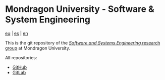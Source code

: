 # Mondragon University - Software & System Engineering

[eu](profile/README.md) | [es](profile/README.es.md) | [en](profile/README.en.md)

This is the git repository of the [*Software and Systems Engineering* research group](https://www.mondragon.edu/en/research-transfer/engineering-technology/research-and-transfer-groups/-/mu-inv-mapping/grupo/ingenieria-del-sw-y-sistemas) at Mondragon University.

All repositories:

- [GitHub](https://github.com/mu-sse)
- [GitLab](https://gitlab.com/mu-sse)